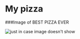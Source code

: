 My pizza
========



###Image of BEST PIZZA EVER

![just in case image doesn't show](http://www.metroactive.com/papers/metro/09.17.98/gifs/best-pizza-9837.jpg)
